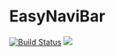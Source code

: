 # EasyNaviBar
 [![Build Status](https://travis-ci.org/zhihu/Matisse.svg)](https://travis-ci.org/zhihu/Matisse)  ![](https://img.shields.io/badge/sdk-16-blue.svg)
